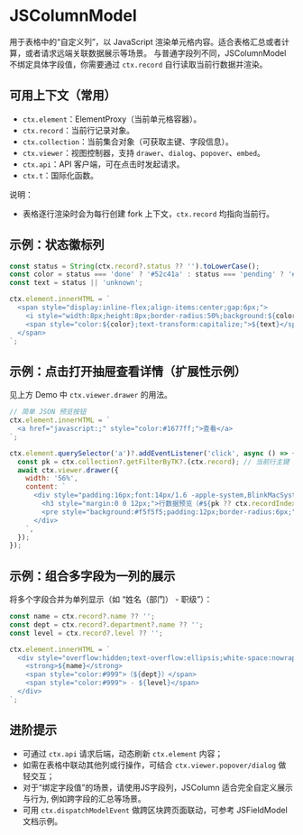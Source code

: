 # JSColumnModel

用于表格中的“自定义列”，以 JavaScript 渲染单元格内容。适合表格汇总或者计算，或者请求远端关联数据展示等场景。
与普通字段列不同，JSColumnModel 不绑定具体字段值，你需要通过 `ctx.record` 自行读取当前行数据并渲染。

## 可用上下文（常用）
- `ctx.element`：ElementProxy（当前单元格容器）。
- `ctx.record`：当前行记录对象。
- `ctx.collection`：当前集合对象（可获取主键、字段信息）。
- `ctx.viewer`：视图控制器，支持 `drawer`、`dialog`、`popover`、`embed`。
- `ctx.api`：API 客户端，可在点击时发起请求。
- `ctx.t`：国际化函数。

说明：
- 表格逐行渲染时会为每行创建 fork 上下文，`ctx.record` 均指向当前行。

## 示例：状态徽标列
<code src="./demos/table.tsx"></code>

```js
const status = String(ctx.record?.status ?? '').toLowerCase();
const color = status === 'done' ? '#52c41a' : status === 'pending' ? '#faad14' : '#ff4d4f';
const text = status || 'unknown';

ctx.element.innerHTML = `
  <span style="display:inline-flex;align-items:center;gap:6px;">
    <i style="width:8px;height:8px;border-radius:50%;background:${color};display:inline-block;"></i>
    <span style="color:${color};text-transform:capitalize;">${text}</span>
  </span>
`;
```

## 示例：点击打开抽屉查看详情（扩展性示例）
<code src="./demos/table-drawer.tsx"></code>
见上方 Demo 中 `ctx.viewer.drawer` 的用法。

```js
// 简单 JSON 预览按钮
ctx.element.innerHTML = `
  <a href="javascript:;" style="color:#1677ff;">查看</a>
`;

ctx.element.querySelector('a')?.addEventListener('click', async () => {
  const pk = ctx.collection?.getFilterByTK?.(ctx.record); // 当前行主键（若集合可推断）
  await ctx.viewer.drawer({
    width: '56%',
    content: `
      <div style="padding:16px;font:14px/1.6 -apple-system,BlinkMacSystemFont,'Segoe UI',Roboto,sans-serif;">
        <h3 style="margin:0 0 12px;">行数据预览（#${pk ?? ctx.recordIndex}）</h3>
        <pre style="background:#f5f5f5;padding:12px;border-radius:6px;">${JSON.stringify(ctx.record, null, 2)}</pre>
      </div>
    `,
  });
});
```

## 示例：组合多字段为一列的展示
<code src="./demos/table-combine.tsx"></code>
将多个字段合并为单列显示（如 “姓名（部门） - 职级”）：

```js
const name = ctx.record?.name ?? '';
const dept = ctx.record?.department?.name ?? '';
const level = ctx.record?.level ?? '';

ctx.element.innerHTML = `
  <div style="overflow:hidden;text-overflow:ellipsis;white-space:nowrap;">
    <strong>${name}</strong>
    <span style="color:#999">（${dept}）</span>
    <span style="color:#999"> - ${level}</span>
  </div>
`;
```

## 进阶提示
- 可通过 `ctx.api` 请求后端，动态刷新 `ctx.element` 内容；
- 如需在表格中联动其他列或行操作，可结合 `ctx.viewer.popover/dialog` 做轻交互；
- 对于“绑定字段值”的场景，请使用JS字段列，JSColumn 适合完全自定义展示与行为, 例如跨字段的汇总等场景。
- 可用 `ctx.dispatchModelEvent` 做跨区块跨页面联动，可参考 JSFieldModel 文档示例。
